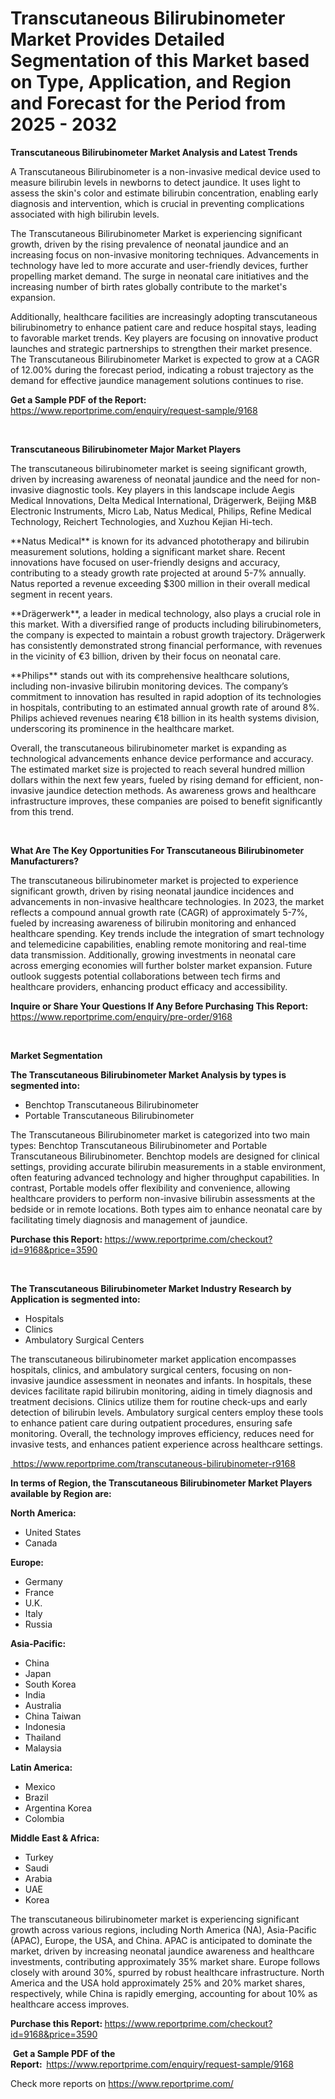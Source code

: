 <p><h1>Transcutaneous Bilirubinometer Market Provides Detailed Segmentation of this Market based on Type, Application, and Region and Forecast for the Period from 2025 - 2032</h1></p><p><strong>Transcutaneous Bilirubinometer Market Analysis and Latest Trends</strong></p>
<p><p>A Transcutaneous Bilirubinometer is a non-invasive medical device used to measure bilirubin levels in newborns to detect jaundice. It uses light to assess the skin's color and estimate bilirubin concentration, enabling early diagnosis and intervention, which is crucial in preventing complications associated with high bilirubin levels.</p><p>The Transcutaneous Bilirubinometer Market is experiencing significant growth, driven by the rising prevalence of neonatal jaundice and an increasing focus on non-invasive monitoring techniques. Advancements in technology have led to more accurate and user-friendly devices, further propelling market demand. The surge in neonatal care initiatives and the increasing number of birth rates globally contribute to the market's expansion.</p><p>Additionally, healthcare facilities are increasingly adopting transcutaneous bilirubinometry to enhance patient care and reduce hospital stays, leading to favorable market trends. Key players are focusing on innovative product launches and strategic partnerships to strengthen their market presence. The Transcutaneous Bilirubinometer Market is expected to grow at a CAGR of 12.00% during the forecast period, indicating a robust trajectory as the demand for effective jaundice management solutions continues to rise.</p></p>
<p><strong>Get a Sample PDF of the Report:&nbsp;</strong> <a href="https://www.reportprime.com/enquiry/request-sample/9168?utm_campaign=2324&utm_medium=2&utm_source=Github&utm_content=ia&utm_term=20032025&utm_id=transcutaneous-bilirubinometer">https://www.reportprime.com/enquiry/request-sample/9168</a></p>
<p>&nbsp;</p>
<p><strong>Transcutaneous Bilirubinometer Major Market Players</strong></p>
<p><p>The transcutaneous bilirubinometer market is seeing significant growth, driven by increasing awareness of neonatal jaundice and the need for non-invasive diagnostic tools. Key players in this landscape include Aegis Medical Innovations, Delta Medical International, Drägerwerk, Beijing M&B Electronic Instruments, Micro Lab, Natus Medical, Philips, Refine Medical Technology, Reichert Technologies, and Xuzhou Kejian Hi-tech.</p><p>**Natus Medical** is known for its advanced phototherapy and bilirubin measurement solutions, holding a significant market share. Recent innovations have focused on user-friendly designs and accuracy, contributing to a steady growth rate projected at around 5-7% annually. Natus reported a revenue exceeding $300 million in their overall medical segment in recent years.</p><p>**Drägerwerk**, a leader in medical technology, also plays a crucial role in this market. With a diversified range of products including bilirubinometers, the company is expected to maintain a robust growth trajectory. Drägerwerk has consistently demonstrated strong financial performance, with revenues in the vicinity of €3 billion, driven by their focus on neonatal care.</p><p>**Philips** stands out with its comprehensive healthcare solutions, including non-invasive bilirubin monitoring devices. The company’s commitment to innovation has resulted in rapid adoption of its technologies in hospitals, contributing to an estimated annual growth rate of around 8%. Philips achieved revenues nearing €18 billion in its health systems division, underscoring its prominence in the healthcare market.</p><p>Overall, the transcutaneous bilirubinometer market is expanding as technological advancements enhance device performance and accuracy. The estimated market size is projected to reach several hundred million dollars within the next few years, fueled by rising demand for efficient, non-invasive jaundice detection methods. As awareness grows and healthcare infrastructure improves, these companies are poised to benefit significantly from this trend.</p></p>
<p>&nbsp;</p>
<p><strong>What Are The Key Opportunities For Transcutaneous Bilirubinometer Manufacturers?</strong></p>
<p><p>The transcutaneous bilirubinometer market is projected to experience significant growth, driven by rising neonatal jaundice incidences and advancements in non-invasive healthcare technologies. In 2023, the market reflects a compound annual growth rate (CAGR) of approximately 5-7%, fueled by increasing awareness of bilirubin monitoring and enhanced healthcare spending. Key trends include the integration of smart technology and telemedicine capabilities, enabling remote monitoring and real-time data transmission. Additionally, growing investments in neonatal care across emerging economies will further bolster market expansion. Future outlook suggests potential collaborations between tech firms and healthcare providers, enhancing product efficacy and accessibility.</p></p>
<p><strong>Inquire or Share Your Questions If Any Before Purchasing This Report:</strong> <a href="https://www.reportprime.com/enquiry/pre-order/9168?utm_campaign=2324&utm_medium=2&utm_source=Github&utm_content=ia&utm_term=20032025&utm_id=transcutaneous-bilirubinometer">https://www.reportprime.com/enquiry/pre-order/9168</a></p>
<p>&nbsp;</p>
<p><strong>Market Segmentation</strong></p>
<p><strong>The Transcutaneous Bilirubinometer Market Analysis by types is segmented into:</strong></p>
<p><ul><li>Benchtop Transcutaneous Bilirubinometer</li><li>Portable Transcutaneous Bilirubinometer</li></ul></p>
<p><p>The Transcutaneous Bilirubinometer market is categorized into two main types: Benchtop Transcutaneous Bilirubinometer and Portable Transcutaneous Bilirubinometer. Benchtop models are designed for clinical settings, providing accurate bilirubin measurements in a stable environment, often featuring advanced technology and higher throughput capabilities. In contrast, Portable models offer flexibility and convenience, allowing healthcare providers to perform non-invasive bilirubin assessments at the bedside or in remote locations. Both types aim to enhance neonatal care by facilitating timely diagnosis and management of jaundice.</p></p>
<p><strong>Purchase this Report:&nbsp;</strong><a href="https://www.reportprime.com/checkout?id=9168&price=3590&utm_campaign=2324&utm_medium=2&utm_source=Github&utm_content=ia&utm_term=20032025&utm_id=transcutaneous-bilirubinometer">https://www.reportprime.com/checkout?id=9168&price=3590</a></p>
<p>&nbsp;</p>
<p><strong>The Transcutaneous Bilirubinometer Market Industry Research by Application is segmented into:</strong></p>
<p><ul><li>Hospitals</li><li>Clinics</li><li>Ambulatory Surgical Centers</li></ul></p>
<p><p>The transcutaneous bilirubinometer market application encompasses hospitals, clinics, and ambulatory surgical centers, focusing on non-invasive jaundice assessment in neonates and infants. In hospitals, these devices facilitate rapid bilirubin monitoring, aiding in timely diagnosis and treatment decisions. Clinics utilize them for routine check-ups and early detection of bilirubin levels. Ambulatory surgical centers employ these tools to enhance patient care during outpatient procedures, ensuring safe monitoring. Overall, the technology improves efficiency, reduces need for invasive tests, and enhances patient experience across healthcare settings.</p></p>
<p><a href="https://www.reportprime.com/transcutaneous-bilirubinometer-r9168?utm_campaign=2324&utm_medium=2&utm_source=Github&utm_content=ia&utm_term=20032025&utm_id=transcutaneous-bilirubinometer">&nbsp;https://www.reportprime.com/transcutaneous-bilirubinometer-r9168</a></p>
<p><strong>In terms of Region, the Transcutaneous Bilirubinometer Market Players available by Region are:</strong></p>
<p>
    <p> <strong> North America: </strong>
        <ul>
            <li>United States</li>
            <li>Canada</li>
        </ul>
        </p> 
    <p> <strong> Europe: </strong>
        <ul>
            <li>Germany</li>
            <li>France</li>
            <li>U.K.</li>
            <li>Italy</li>
            <li>Russia</li>
        </ul>
        </p> 
    <p> <strong> Asia-Pacific: </strong>
        <ul>
            <li>China</li>
            <li>Japan</li>
            <li>South Korea</li>
            <li>India</li>
            <li>Australia</li>
            <li>China Taiwan</li>
            <li>Indonesia</li>
            <li>Thailand</li>
            <li>Malaysia</li>
        </ul>
        </p> 
    <p> <strong> Latin America: </strong>
        <ul>
            <li>Mexico</li>
            <li>Brazil</li>
            <li>Argentina Korea</li>
            <li>Colombia</li>
        </ul>
        </p> 
    <p> <strong> Middle East & Africa: </strong>
        <ul>
            <li>Turkey</li>
            <li>Saudi</li>
            <li>Arabia</li>
            <li>UAE</li>
            <li>Korea</li>
        </ul>
    </p>
    </p>
<p><p>The transcutaneous bilirubinometer market is experiencing significant growth across various regions, including North America (NA), Asia-Pacific (APAC), Europe, the USA, and China. APAC is anticipated to dominate the market, driven by increasing neonatal jaundice awareness and healthcare investments, contributing approximately 35% market share. Europe follows closely with around 30%, spurred by robust healthcare infrastructure. North America and the USA hold approximately 25% and 20% market shares, respectively, while China is rapidly emerging, accounting for about 10% as healthcare access improves.</p></p>
<p><strong>Purchase this Report: </strong><a href="https://www.reportprime.com/checkout?id=9168&price=3590&utm_campaign=2324&utm_medium=2&utm_source=Github&utm_content=ia&utm_term=20032025&utm_id=transcutaneous-bilirubinometer">https://www.reportprime.com/checkout?id=9168&price=3590</a></p>
<p>&nbsp;<strong>Get a Sample PDF of the Report:&nbsp;&nbsp;</strong><a href="https://www.reportprime.com/enquiry/request-sample/9168?utm_campaign=2324&utm_medium=2&utm_source=Github&utm_content=ia&utm_term=20032025&utm_id=transcutaneous-bilirubinometer">https://www.reportprime.com/enquiry/request-sample/9168</a></p>
<p><strong></strong></p>
<p>Check more reports on <a href="https://www.reportprime.com/?utm_campaign=2324&utm_medium=2&utm_source=Github&utm_content=ia&utm_term=20032025&utm_id=transcutaneous-bilirubinometer">https://www.reportprime.com/</a></p>